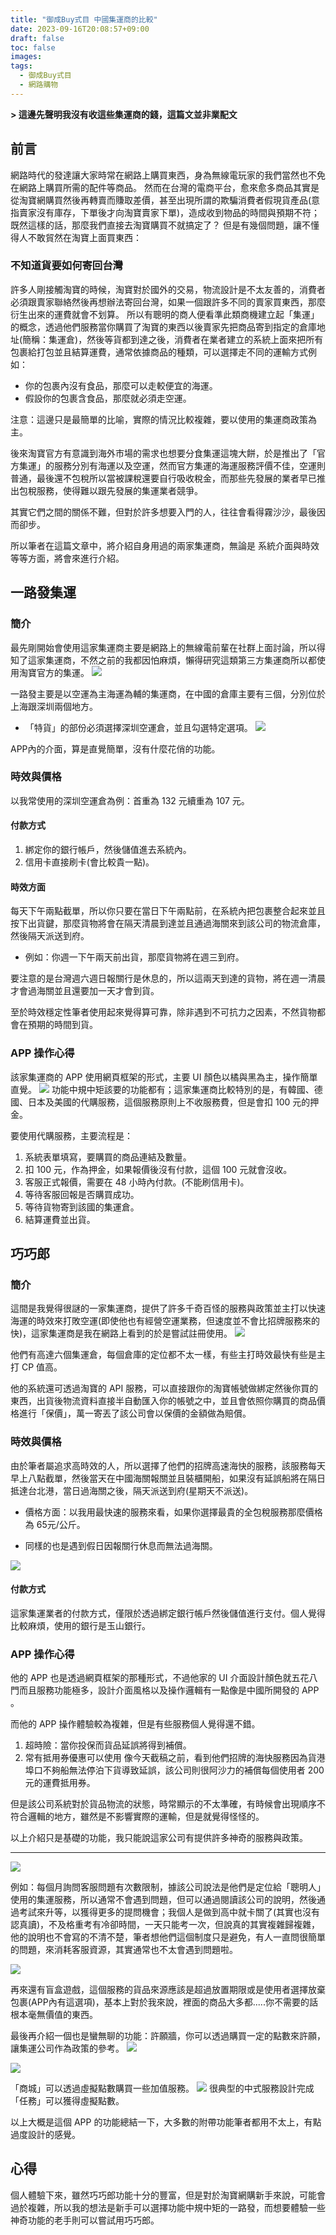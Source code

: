 ```yaml
---
title: "御成Buy式目 中國集運商的比較"
date: 2023-09-16T20:08:57+09:00
draft: false
toc: false
images:
tags:
  - 御成Buy式目
  - 網路購物
---
```

**> 這邊先聲明我沒有收這些集運商的錢，這篇文並非業配文**
## 前言
網路時代的發達讓大家時常在網路上購買東西，身為無線電玩家的我們當然也不免在網路上購買所需的配件等商品。
然而在台灣的電商平台，愈來愈多商品其實是從淘寶網購買然後再轉賣而賺取差價，甚至出現所謂的欺騙消費者假現貨產品(意指賣家沒有庫存，下單後才向淘寶賣家下單)，造成收到物品的時間與預期不符；既然這樣的話，那麼我們直接去淘寶購買不就搞定了？
但是有幾個問題，讓不懂得人不敢貿然在淘寶上面買東西：
### 不知道貨要如何寄回台灣
許多人剛接觸淘寶的時候，淘寶對於國外的交易，物流設計是不太友善的，消費者必須跟賣家聯絡然後再想辦法寄回台灣，如果一個跟許多不同的賣家買東西，那麼衍生出來的運費就會不划算。
所以有聰明的商人便看準此類商機建立起「集運」的概念，透過他們服務當你購買了淘寶的東西以後賣家先把商品寄到指定的倉庫地址(簡稱：集運倉)，然後等貨都到達之後，消費者在業者建立的系統上面來把所有包裹給打包並且結算運費，通常依據商品的種類，可以選擇走不同的運輸方式例如：
* 你的包裹內沒有食品，那麼可以走較便宜的海運。
* 假設你的包裹含食品，那麼就必須走空運。

注意：這邊只是最簡單的比喻，實際的情況比較複雜，要以使用的集運商政策為主。

後來淘寶官方有意識到海外市場的需求也想要分食集運這塊大餅，於是推出了「官方集運」的服務分別有海運以及空運，然而官方集運的海運服務評價不佳，空運則普通，最後還不包稅所以當被課稅還要自行吸收稅金，而那些先發展的業者早已推出包稅服務，使得難以跟先發展的集運業者競爭。

其實它們之間的關係不難，但對於許多想要入門的人，往往會看得霧沙沙，最後因而卻步。

所以筆者在這篇文章中，將介紹自身用過的兩家集運商，無論是 系統介面與時效等等方面，將會來進行介紹。

## 一路發集運
### 簡介 
最先剛開始會使用這家集運商主要是網路上的無線電前輩在社群上面討論，所以得知了這家集運商，不然之前的我都因怕麻煩，懶得研究這類第三方集運商所以都使用淘寶官方的集運。
![](https://hackmd.io/_uploads/rkeB-IZE1p.jpg)

一路發主要是以空運為主海運為輔的集運商，在中國的倉庫主要有三個，分別位於上海跟深圳兩個地方。

* 「特貨」的部份必須選擇深圳空運倉，並且勾選特定選項。
![](https://hackmd.io/_uploads/SylrbI-Vyp.jpg)


APP內的介面，算是直覺簡單，沒有什麼花俏的功能。

### 時效與價格
以我常使用的深圳空運倉為例：首重為 132 元續重為 107 元。

#### 付款方式
1. 綁定你的銀行帳戶，然後儲值進去系統內。
2. 信用卡直接刷卡(會比較貴一點)。

#### 時效方面
每天下午兩點截單，所以你只要在當日下午兩點前，在系統內把包裹整合起來並且按下出貨鍵，那麼貨物將會在隔天清晨到達並且通過海關來到該公司的物流倉庫，然後隔天派送到府。

* 例如：你週一下午兩天前出貨，那麼貨物將在週三到府。

要注意的是台灣週六週日報關行是休息的，所以這兩天到達的貨物，將在週一清晨才會過海關並且還要加一天才會到貨。

至於時效穩定性筆者使用起來覺得算可靠，除非遇到不可抗力之因素，不然貨物都會在預期的時間到貨。


### APP 操作心得
該家集運商的 APP 使用網頁框架的形式，主要 UI 顏色以橘與黑為主，操作簡單直覺。
![](https://hackmd.io/_uploads/BJBW8ZEy6.jpg)
功能中規中矩該要的功能都有；這家集運商比較特別的是，有韓國、德國、日本及美國的代購服務，這個服務原則上不收服務費，但是會扣 100 元的押金。

要使用代購服務，主要流程是：
1. 系統表單填寫，要購買的商品連結及數量。
2. 扣 100 元，作為押金，如果報價後沒有付款，這個 100 元就會沒收。
3. 客服正式報價，需要在 48 小時內付款。(不能刷信用卡)。
4. 等待客服回報是否購買成功。
5. 等待貨物寄到該國的集運倉。
6. 結算運費並出貨。

## 巧巧郎
### 簡介
這間是我覺得很謎的一家集運商，提供了許多千奇百怪的服務與政策並主打以快速海運的時效來打敗空運(即使他也有經營空運業務，但速度並不會比招牌服務來的快)，這家集運商是我在網路上看到的於是嘗試註冊使用。
![](https://hackmd.io/_uploads/BkerZUWNyT.jpg)

他們有高達六個集運倉，每個倉庫的定位都不太一樣，有些主打時效最快有些是主打 CP 值高。

他的系統還可透過淘寶的 API 服務，可以直接跟你的淘寶帳號做綁定然後你買的東西，出貨後物流資料直接半自動匯入你的帳號之中，並且會依照你購買的商品價格進行「保價」，萬一寄丟了該公司會以保價的金額做為賠償。

### 時效與價格
由於筆者屬追求高時效的人，所以選擇了他們的招牌高速海快的服務，該服務每天早上八點截單，然後當天在中國海關報關並且裝櫃開船，如果沒有延誤船將在隔日抵達台北港，當日過海關之後，隔天派送到府(星期天不派送)。

* 價格方面：以我用最快速的服務來看，如果你選擇最貴的全包稅服務那麼價格為 65元/公斤。

* 同樣的也是遇到假日因報關行休息而無法過海關。

![](https://hackmd.io/_uploads/rkrbUWN1a.jpg)


#### 付款方式
這家集運業者的付款方式，僅限於透過綁定銀行帳戶然後儲值進行支付。個人覺得比較麻煩，使用的銀行是玉山銀行。

### APP 操作心得
他的 APP 也是透過網頁框架的那種形式，不過他家的 UI 介面設計顏色就五花八門而且服務功能極多，設計介面風格以及操作邏輯有一點像是中國所開發的 APP 。

而他的 APP 操作體驗較為複雜，但是有些服務個人覺得還不錯。
1. 超時險：當你投保而貨品延誤將得到補償。
2. 常有抵用券優惠可以使用
像今天截稿之前，看到他們招牌的海快服務因為貨港埠口不夠船無法停泊下貨導致延誤，該公司則很阿沙力的補償每個使用者 200元的運費抵用券。

但是該公司系統對於貨品物流的狀態，時常顯示的不太準確，有時候會出現順序不符合邏輯的地方，雖然是不影響實際的運輸，但是就覺得怪怪的。

以上介紹只是基礎的功能，我只能說這家公司有提供許多神奇的服務與政策。
***

![](https://hackmd.io/_uploads/ryxmdZNk6.jpg)

例如：每個月詢問客服問題有次數限制，據該公司說法是他們是定位給「聰明人」使用的集運服務，所以通常不會遇到問題，但可以通過閱讀該公司的說明，然後通過考試來升等，以獲得更多的提問機會；我個人是做到高中就卡關了(其實也沒有認真讀)，不及格重考有冷卻時間，一天只能考一次，但說真的其實複雜歸複雜，他的說明也不會寫的不清不楚，筆者想他們這個制度只是避免，有人一直問很簡單的問題，來消耗客服資源，其實通常也不太會遇到問題啦。

![](https://hackmd.io/_uploads/HkSWUbNya.jpg)

再來還有盲盒遊戲，這個服務的貨品來源應該是超過放置期限或是使用者選擇放棄包裹(APP內有這選項)，基本上對於我來說，裡面的商品大多都.....你不需要的話根本毫無價值的東西。

最後再介紹一個也是蠻無聊的功能：許願牆，你可以透過購買一定的點數來許願，讓集運公司作為政策的參考。
![](https://hackmd.io/_uploads/SySZUbEyp.jpg)

![](https://hackmd.io/_uploads/S1gBWU-Nkp.jpg)

「商城」可以透過虛擬點數購買一些加值服務。
![](https://hackmd.io/_uploads/rJBWLbEkT.jpg)
很典型的中式服務設計完成「任務」可以獲得虛擬點數。

以上大概是這個 APP 的功能總結一下，大多數的附帶功能筆者都用不太上，有點過度設計的感覺。
## 心得
個人體驗下來，雖然巧巧郎功能十分的豐富，但是對於淘寶網購新手來說，可能會過於複雜，所以我的想法是新手可以選擇功能中規中矩的一路發，而想要體驗一些神奇功能的老手則可以嘗試用巧巧郎。
